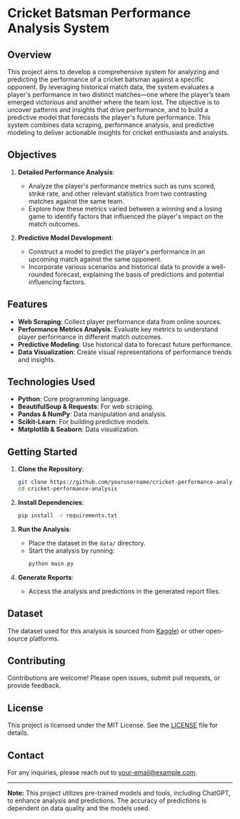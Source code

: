 # Cricket Batsman Performance Analysis System

## Overview

This project aims to develop a comprehensive system for analyzing and predicting the performance of a cricket batsman against a specific opponent. By leveraging historical match data, the system evaluates a player's performance in two distinct matches—one where the player’s team emerged victorious and another where the team lost. The objective is to uncover patterns and insights that drive performance, and to build a predictive model that forecasts the player's future performance. This system combines data scraping, performance analysis, and predictive modeling to deliver actionable insights for cricket enthusiasts and analysts.

## Objectives

1. **Detailed Performance Analysis**:
    - Analyze the player's performance metrics such as runs scored, strike rate, and other relevant statistics from two contrasting matches against the same team. 
    - Explore how these metrics varied between a winning and a losing game to identify factors that influenced the player's impact on the match outcomes.

2. **Predictive Model Development**:
    - Construct a model to predict the player's performance in an upcoming match against the same opponent. 
    - Incorporate various scenarios and historical data to provide a well-rounded forecast, explaining the basis of predictions and potential influencing factors.

## Features

- **Web Scraping**: Collect player performance data from online sources.
- **Performance Metrics Analysis**: Evaluate key metrics to understand player performance in different match outcomes.
- **Predictive Modeling**: Use historical data to forecast future performance.
- **Data Visualization**: Create visual representations of performance trends and insights.

## Technologies Used

- **Python**: Core programming language.
- **BeautifulSoup & Requests**: For web scraping.
- **Pandas & NumPy**: Data manipulation and analysis.
- **Scikit-Learn**: For building predictive models.
- **Matplotlib & Seaborn**: Data visualization.

## Getting Started

1. **Clone the Repository**:
    ```bash
    git clone https://github.com/yourusername/cricket-performance-analysis.git
    cd cricket-performance-analysis
    ```

2. **Install Dependencies**:
    ```bash
    pip install -r requirements.txt
    ```

3. **Run the Analysis**:
    - Place the dataset in the `data/` directory.
    - Start the analysis by running:
        ```bash
        python main.py
        ```

4. **Generate Reports**:
    - Access the analysis and predictions in the generated report files.

## Dataset

The dataset used for this analysis is sourced from [Kaggle]([https://www.kaggle.com/datasets/kalaikumarr/cricket-series-ranking/data)) or other open-source platforms.

## Contributing

Contributions are welcome! Please open issues, submit pull requests, or provide feedback.

## License

This project is licensed under the MIT License. See the [LICENSE](LICENSE) file for details.

## Contact

For any inquiries, please reach out to [your-email@example.com](mailto:your-email@example.com).

---

**Note:** This project utilizes pre-trained models and tools, including ChatGPT, to enhance analysis and predictions. The accuracy of predictions is dependent on data quality and the models used.
